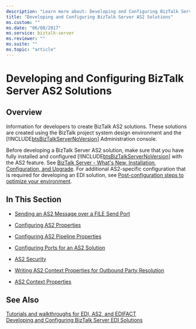 ```yaml
---
description: "Learn more about: Developing and Configuring BizTalk Server AS2 Solutions"
title: "Developing and Configuring BizTalk Server AS2 Solutions"
ms.custom: ""
ms.date: "06/08/2017"
ms.service: biztalk-server
ms.reviewer: ""
ms.suite: ""
ms.topic: "article"
---
```

# Developing and Configuring BizTalk Server AS2 Solutions
## Overview
Information for developers to create BizTalk AS2 solutions. These solutions are created using the BizTalk project system design environment and the [!INCLUDE[btsBizTalkServerNoVersion](../includes/btsbiztalkservernoversion-md.md)] Administration console.
  
 Before developing a BizTalk Server AS2 solution, make sure that you have fully installed and configured [!INCLUDE[btsBizTalkServerNoVersion](../includes/btsbiztalkservernoversion-md.md)] with the AS2 feature. See [BizTalk Server - What's New, Installation, Configuration, and Upgrade](../install-and-config-guides/biztalk-server-what-s-new-installation-configuration-and-upgrade.md). For additional AS2-specific configuration that is required for developing an EDI solution, see [Post-configuration steps to optimize your environment](../install-and-config-guides/post-configuration-steps-to-optimize-your-environment.md).
  
## In This Section  
  
-   [Sending an AS2 Message over a FILE Send Port](../core/sending-an-as2-message-over-a-file-send-port.md)  
  
-   [Configuring AS2 Properties](../core/configuring-as2-properties.md)  
  
-   [Configuring AS2 Pipeline Properties](../core/configuring-as2-pipeline-properties.md)  
  
-   [Configuring Ports for an AS2 Solution](../core/configuring-ports-for-an-as2-solution.md)  
  
-   [AS2 Security](../core/as2-security.md)  
  
-   [Writing AS2 Context Properties for Outbound Party Resolution](../core/writing-as2-context-properties-for-outbound-party-resolution.md)  
  
-   [AS2 Context Properties](../core/as2-context-properties.md)  
  
## See Also  
[Tutorials and walkthroughs for EDI, AS2, and EDIFACT](../core/tutorials-and-walkthroughs-for-edi-as2-and-edifact.md)  
[Developing and Configuring BizTalk Server EDI Solutions](../core/developing-and-configuring-biztalk-server-edi-solutions.md)

